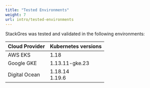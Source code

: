 ```yaml
---
title: "Tested Environments"
weight: 7
url: intro/tested-environments
---
```


StackGres was tested and validated in the following environments:

| Cloud Provider | Kubernetes versions |
|----------------|---------------------|
| AWS EKS        | 1.18                |
| Google GKE     | 1.13.11-gke.23      |
| Digital Ocean  | 1.18.14<br>1.19.6   |
